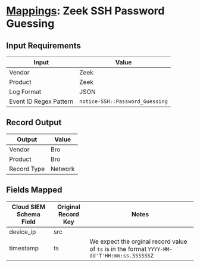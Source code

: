 # [Mappings](README.md): Zeek SSH Password Guessing

## Input Requirements

|Input|Value|
|-----|-----|
|Vendor|Zeek|
|Product|Zeek|
|Log Format|JSON|
|Event ID Regex Pattern|`notice-SSH::Password_Guessing`|

## Record Output

|Output|Value|
|------|-----|
|Vendor|Bro|
|Product|Bro|
|Record Type|Network|

## Fields Mapped

|Cloud SIEM Schema Field|Original Record Key|Notes|
|-----------------------|-------------------|-----|
|device_ip|src||
|timestamp|ts|We expect the orginal record value of `ts` is in the format `YYYY-MM-dd'T'HH:mm:ss.SSSSSSZ`|

